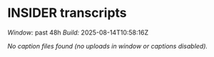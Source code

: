 # INSIDER transcripts
_Window:_ past 48h
_Build:_ 2025-08-14T10:58:16Z

_No caption files found (no uploads in window or captions disabled)._ 
